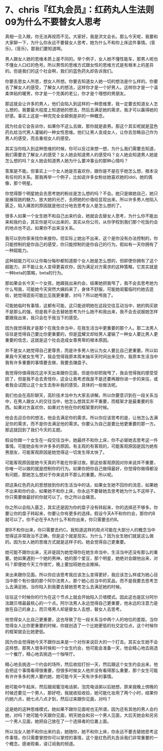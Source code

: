 # 7、chris『红丸会员』：红药丸人生法则09为什么不要替女人思考

真相一旦入眼，你无法再视而不见。大家好，我是洪文会长。那么今天呢，我要和大家聊一下，为什么你永远不要替女人思考，她为什么不和你上床这件事情。(音乐)，(音乐)，那我们要知道啊。

男人跟女人她的思维本质上是不同的。举个例子，女人她不懂性能车，那男人呢也不懂女人口红的色号。所以男性的思维方式跟女性的思维方式是有根本上的差异的。但是我们的这个社会啊，我们的蓝色药丸却告诉我们。

你要去思女人所思，想女人所想。你要去知道女人她一切的想法是什么样的。你要去了解女人的感受，了解女人的想法，这样你才是一个好男人。这样你才是一个温柔体贴的暖男，你才是一个完美的老公，你才是个理想的男朋友。

那这就会让许多的男人，他们会陷入到这样的一种思维里，我一定要去知道女人怎么想的，我要最大程度上知道她的想法，然后去满足她的需求，我才可以赢得她的好感。事实上这是一种完完全全颠倒是非的一种概念。

因为社会它会告诉你，如果你不这么去做，那你就是直男。那这个其实呢就是蓝色药丸给当代男人灌输的一种女性思维。他们让男人变成女人，让你去忽略自己作为男人的感受，而去重视女人的感受。

其实当你陷入到这种思维的时候，你可以反过来想一想，为什么我们需要去知道，我们需要去了解女人的感受？女人她会知道男人的感受吗？女人她会知道男人她是怎么想的吗？女人她会知道男人她为什么要冲事业的那种心情吗？

答案是不能。但事实上一个女人她是否喜欢你，跟你是不是在乎她怎么想，根本没有任何的关系。那我再举一个例子，比如说许多女粉丝她喜欢她的idol，她的偶像，那个明星。

你觉得那个明星她会去思考她的粉丝是怎么想的吗？不会。她只是做她自己，她只是展现她的魅力，放大她的光芒，去把她的价值给显现出来。所以许多男人他陷入匮乏，陷入痛苦的原因就是他过分地去思考女人是怎么想的了。

很多人如果一个女生她不和自己出来约会，她就会去替女人思考，为什么你不能出来和我约会，其实你是可以出来的，其实从你公司，从你学校到我们那个吃饭约会的地点也不远，如果你不出来没关系。

我可以到你家来找你来接你。但实际上她出不出来，这个是你没有办法控制的，你只能控制的是你自己的感受，你只能控制的是你自己的行为。假如有一天你拥有了一种超能力。

这种超能力可以让你每分每秒都知道那个女人她是怎么想的，但即使你拥有了这个超能力，并不能让女人变得更喜欢你，因为满足对方需求的这种策略，它其实就是一种beta的策略，beta的行为。

那如果会长今天一个女孩，她跟我出来约会，结果她把我甩了，我不会去思考她为什么甩我，可能她今天突然大姨妈来了，身体不舒服，可能她闺蜜临时约她去逛街，她觉得逛街可能比见我更重要，对吗？所以她甩我了。

可能她临时有事情，这都有可能，这只能说明她在这段交往互动当中，她的购买欲不是那么的强，但是我不会去替她思考为什么她不和我出来，我不会去说服她怎样要跟我出来，我只会在乎我当下的感受。

因为我觉得我才是那个在我生命当中，在我生活当中更重要的那个人。那二法男人往往是觉得自己要比你更重要的，但是蓝耀文却给男人灌输了一种女人要比男人更重要的信念，这就是这个社会造成女尊男卑的根本原因。

并不是女人她觉得自己更尊贵，而是许多男人他认为女人要比自己更重要。所以如果我今天被女生甩了，我会觉得我原本周末抽半天时间出来见你，我原本生活当中我有许多重要的事情要去做，我要去赚盘子。

我觉得你值得我花这半天出来跟你见面，但是你却把我甩了，我会觉得我的感受受损了，但是我不会去责怪你，这会让我考虑我是不是还要再跟你进一步的来往，或者我会试图让这个女生去弥补我的感受。具体的一些做法呢。

我们也会在高阶聊天，高阶技术当中为大家去讲解。所以你要意识到在一段关系当中，在男人跟女人的交往当中，他怎么想其实并不重要，而框架才是最重要的东西。如果对方喜欢你，如果对方他在你的框架里的时候。

他会去迎合你的想法，他会去满足你的需求。所以你应该思考的是，让他怎么去满足你的需求，而不是你去满足他的需求。你要认为自己是要比他更重要的那一方。那这就回到了我们今天的主题。

假设你跟一个女生在一段交往当中，她最终不和你上床，你不必替她去思考这一件事情。可能她会有许许多多的原因，有主观的有客观的，可能客观原因是因为她有男朋友，可能客观原因是她觉得这一切发生得太快了。

可能客观原因是她今天真的不能在你家过夜。那这些客观原因对你来说并不重要，你唯一可以做的就是控制你的行为。如果你把你自己做得最好，你觉得你做得都没有问题，那她怎么想对于你来说并不那么的重要。所以呢。

把这条红色药丸的思想放到你的生活当中的话，如果女生她不回你的消息，如果她不出来和你约会，如果她不和你上床，你永远不要替她去思考她为什么不这样子。你只需要做最好的你就可以了。你之所以会痛苦。

你之所以会陷入匮乏，其实还是因为你的盘子没有转起来，你的选择还不够多。你要让你的盘子转起来，你要让你有更多的选择。假设今天A不和你约会，那你约B就可以了。你不必在乎A为什么不和你出来，你只需要去约B。

那B不和你出来，你只需要去约C。我知道这样的观点可能在大部分人的概念当中觉得这非常政治不正确，但是这个就是现实。为什么？因为女生她们就是这么做的。因为女人她的思维方式就是这样子的。她会觉得自己更重要。

她可能不跟你出来，无非是因为她觉得你在她生命当中，生活当中还没有那么的重要。她如果遇到一个她的男神，她的那个爱豆，那个明星，她绝对会跟他出来，对吗？即便她今天工作很忙，晚上要加班她也会推掉。

来出来跟你见面。所以你应该思考我应该怎么变得更好，我应该怎么样成为她心目当中那个有价值的那个阿尔法男人，那个她心目当中的奖品，而不是我要去思考怎么去满足她。当你陷入到我要去替她思考怎么去满足她的时候。

往往这个时候你的行为在这个节点上就会开始陷入贝塔模式。因此这也是区分阿尔法跟贝塔最最核心的一个点。阿尔法男人永远觉得自己更重要，他永远的注意力是放在自己的身上，而贝塔男人却是替女人去想，替女人去思考。

他觉得女人比自己更重要，这也导致了在一段关系当中两个人的地位的差距。当你觉得女人比你更重要的时候，你就创造了一个比她更低的社交定位点，这个时候你的框架就会比她更低。

因为你会觉得她今天不跟你出来是一个对你来说巨大的一个打击。其实女生她不会这样想，那男人很多时候和一个女生约会，他可能会准备一天，他会精心地去挑选一个餐厅，精心地去挑选一个咖啡厅。

精心地去挑选一个约会的场所，然后收拾打扮一天，然后跟这个女生约会出来，他会把这个事情看得很重要，但很多时候女人他并没有看得那么重要，那个女生可能有许许多多的男人要约她，她可能今天一天有许多的事情。

她可能中午起床，然后跟闺蜜泡电话粥，泡完电话粥以后她想，原来我晚上傍晚的时候还要见一个男人，那好吧，我就收拾收拾，她可能化妆用了两个小时，结果你约她六点，她七点八点才到，然后过来跟你见面，对吗？

这是她的这种思维模式，她如果不跟你见面呢也无所谓，因为还有其他的男人会约她，对吗？她可能今天跟你见面，明天她会和另一个男人见面，大后天她会和另另一个男人见面，她把自己放在了一个选择者的位置上面。

所以当女人她不和你出来约会，她随你，她不和你上床，你永远不要去替她思考这件事情，你只需要掌控你可以掌控的事情，这个是红色药丸告诉我们非常重要的一个概念。感谢观看，请订阅我的频道。

